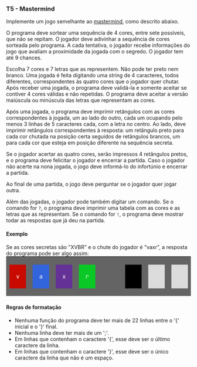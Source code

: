 ### T5 - Mastermind

Implemente um jogo semelhante ao [mastermind](https://pt.wikipedia.org/wiki/Mastermind), como descrito abaixo.

O programa deve sortear uma sequência de 4 cores, entre sete possíveis, que não se repitam.
O jogador deve adivinhar a sequência de cores sorteada pelo programa.
A cada tentativa, o jogador recebe informações do jogo que avaliam a proximidade da jogada com o segredo.
O jogador tem até 9 chances.

Escolha 7 cores e 7 letras que as representem. Não pode ter preto nem branco. 
Uma jogada é feita digitando uma string de 4 caracteres, todos diferentes, correspondentes às quatro cores que o jogador quer chutar.
Após receber uma jogada, o programa deve validá-la e somente aceitar se contiver 4 cores válidas e não repetidas.
O programa deve aceitar a versão maiúscula ou minúscula das letras que representam as cores.

Após uma jogada, o programa deve imprimir retângulos com as cores correspondentes à jogada, um ao lado do outro, cada um ocupando pelo menos 3 linhas de 5 caracteres cada, com a letra no centro. Ao lado, deve imprimir retângulos correspondentes à resposta: um retângulo preto para cada cor chutada na posição certa seguidos de retângulos brancos, um para cada cor que esteja em posição diferente na sequência secreta.

Se o jogador acertar as quatro cores, serão impressos 4 retângulos pretos, e o programa deve felicitar o jogador e encerrar a partida.
Caso o jogador não acerte na nona jogada, o jogo deve informá-lo do infortúnio e encerrar a partida.

Ao final de uma partida, o jogo deve perguntar se o jogador quer jogar outra.

Além das jogadas, o jogador pode também digitar um comando.
Se o comando for `?`, o programa deve imprimir uma tabela com as cores e as letras que as representam.
Se o comando for `!`, o programa deve mostrar todar as respostas que já deu na partida.

#### Exemplo

Se as cores secretas são "XVBR" e o chute do jogador é "vaxr", a resposta do programa pode ser algo assim:
![resposta](cores.png)

#### Regras de formatação

- Nenhuma função do programa deve ter mais de 22 linhas entre o '{' inicial e o '}' final.
- Nenhuma linha deve ter mais de um ';'.
- Em linhas que contenham o caractere '{', esse deve ser o último caractere da linha.
- Em linhas que contenham o caractere '}', esse deve ser o único caractere da linha que não é um espaço.
